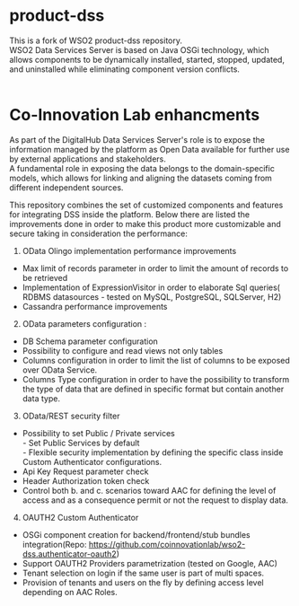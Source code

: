 # product-dss


This is a fork of WSO2 product-dss repository.<br>
WSO2 Data Services Server is based on Java OSGi technology, which allows components to be dynamically installed, started, stopped, updated, and uninstalled while eliminating component version conflicts. <br>
<br>

# Co-Innovation Lab enhancments 

As part of the DigitalHub Data Services Server's role is to expose the information managed by the platform as Open Data available for further use by external applications and stakeholders.<br>
A fundamental role in exposing the data belongs to the domain-specific models, which allows for linking and aligning the datasets coming from different independent sources.<br>

This repository combines the set of customized components and features for integrating DSS inside the platform.
Below there are listed the improvements done in order to make this product more customizable and secure taking in consideration the performance:

1. OData Olingo implementation performance improvements 
  - Max limit of records parameter in order to limit the amount of records to be retrieved
  - Implementation of ExpressionVisitor in order to elaborate Sql queries( RDBMS datasources - tested on MySQL, PostgreSQL, SQLServer, H2)
  - Cassandra performance improvements  

2. OData parameters configuration :  
  - DB Schema parameter configuration 
  - Possibility to configure and read views not only tables
  - Columns configuration in order to limit the list of columns to be exposed over OData Service.
  - Columns Type configuration in order to have the possibility to transform the type of data that are defined in specific format but contain another data type.

3. OData/REST security filter 
  - Possibility to set Public / Private services <br>
        - Set Public Services by default<br>
        - Flexible security implementation by defining the specific class inside Custom Authenticator configurations.
  - Api Key Request parameter check
  - Header Authorization token check 
  - Control both b. and c. scenarios toward AAC for defining the level of access and as a consequence permit or not the request to display data. 

4. OAUTH2 Custom Authenticator   
  - OSGi component creation for backend/frontend/stub bundles integration(Repo: https://github.com/coinnovationlab/wso2-dss.authenticator-oauth2)
  - Support OAUTH2 Providers parametrization (tested on Google, AAC)
  - Tenant selection on login if the same user is part of multi spaces.
  - Provision of tenants and users on the fly by defining access level depending on AAC Roles.





